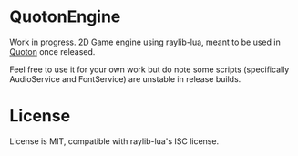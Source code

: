 # QuotonEngine
Work in progress. 2D Game engine using raylib-lua, meant to be used in [Quoton](https://github.com/JeremyGamer13/Quoton) once released.

Feel free to use it for your own work but do note some scripts (specifically AudioService and FontService) are unstable in release builds.

# License
License is MIT, compatible with raylib-lua's ISC license.